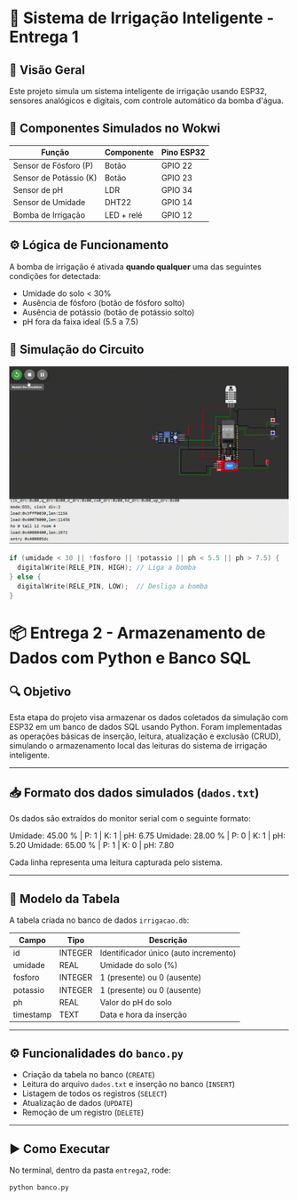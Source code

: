 # 🌱 Sistema de Irrigação Inteligente - Entrega 1

## 🔧 Visão Geral

Este projeto simula um sistema inteligente de irrigação usando ESP32, sensores analógicos e digitais, com controle automático da bomba d'água.

## 🧩 Componentes Simulados no Wokwi

| Função | Componente | Pino ESP32 |
|--------|------------|-------------|
| Sensor de Fósforo (P) | Botão       | GPIO 22 |
| Sensor de Potássio (K) | Botão       | GPIO 23 |
| Sensor de pH          | LDR | GPIO 34 |
| Sensor de Umidade     | DHT22       | GPIO 14 |
| Bomba de Irrigação    | LED + relé | GPIO 12 |

## ⚙️ Lógica de Funcionamento

A bomba de irrigação é ativada **quando qualquer** uma das seguintes condições for detectada:

- Umidade do solo < 30%
- Ausência de fósforo (botão de fósforo solto)
- Ausência de potássio (botão de potássio solto)
- pH fora da faixa ideal (5.5 a 7.5)

  
## 🎥 Simulação do Circuito

![Simulação do sistema](./simulacao.gif)



```cpp
if (umidade < 30 || !fosforo || !potassio || ph < 5.5 || ph > 7.5) {
  digitalWrite(RELE_PIN, HIGH); // Liga a bomba
} else {
  digitalWrite(RELE_PIN, LOW);  // Desliga a bomba
}
```

# 📦 Entrega 2 - Armazenamento de Dados com Python e Banco SQL

## 🔍 Objetivo

Esta etapa do projeto visa armazenar os dados coletados da simulação com ESP32 em um banco de dados SQL usando Python. Foram implementadas as operações básicas de inserção, leitura, atualização e exclusão (CRUD), simulando o armazenamento local das leituras do sistema de irrigação inteligente.


---

## 📥 Formato dos dados simulados (`dados.txt`)

Os dados são extraídos do monitor serial com o seguinte formato:

Umidade: 45.00 % | P: 1 | K: 1 | pH: 6.75
Umidade: 28.00 % | P: 0 | K: 1 | pH: 5.20
Umidade: 65.00 % | P: 1 | K: 0 | pH: 7.80


Cada linha representa uma leitura capturada pelo sistema.

---

## 🧠 Modelo da Tabela

A tabela criada no banco de dados `irrigacao.db`:

| Campo      | Tipo     | Descrição                              |
|------------|----------|----------------------------------------|
| id         | INTEGER  | Identificador único (auto incremento) |
| umidade    | REAL     | Umidade do solo (%)                   |
| fosforo    | INTEGER  | 1 (presente) ou 0 (ausente)           |
| potassio   | INTEGER  | 1 (presente) ou 0 (ausente)           |
| ph         | REAL     | Valor do pH do solo                   |
| timestamp  | TEXT     | Data e hora da inserção               |

---

## ⚙️ Funcionalidades do `banco.py`

- Criação da tabela no banco (`CREATE`)
- Leitura do arquivo `dados.txt` e inserção no banco (`INSERT`)
- Listagem de todos os registros (`SELECT`)
- Atualização de dados (`UPDATE`)
- Remoção de um registro (`DELETE`)

---

## ▶️ Como Executar

No terminal, dentro da pasta `entrega2`, rode:

```bash
python banco.py

